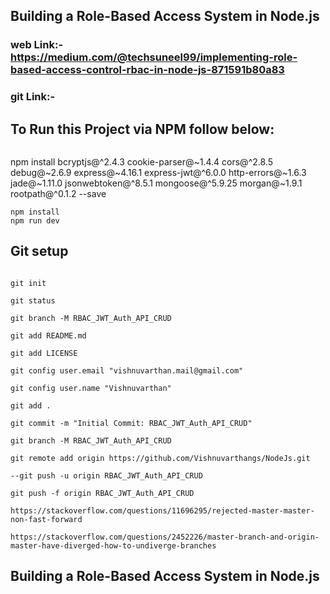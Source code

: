 ## Building a Role-Based Access System in Node.js

### web Link:- https://medium.com/@techsuneel99/implementing-role-based-access-control-rbac-in-node-js-871591b80a83

### git Link:- 

## To Run this Project via NPM follow below:

```bash
```
npm install bcryptjs@^2.4.3 cookie-parser@~1.4.4 cors@^2.8.5 debug@~2.6.9 express@~4.16.1 express-jwt@^6.0.0 http-errors@~1.6.3 jade@~1.11.0 jsonwebtoken@^8.5.1 mongoose@^5.9.25 morgan@~1.9.1 rootpath@^0.1.2 --save

```
npm install
npm run dev
```

## Git setup

```

git init

git status

git branch -M RBAC_JWT_Auth_API_CRUD

git add README.md

git add LICENSE

git config user.email "vishnuvarthan.mail@gmail.com"

git config user.name "Vishnuvarthan"

git add .

git commit -m "Initial Commit: RBAC_JWT_Auth_API_CRUD"

git branch -M RBAC_JWT_Auth_API_CRUD

git remote add origin https://github.com/Vishnuvarthangs/NodeJs.git

--git push -u origin RBAC_JWT_Auth_API_CRUD

git push -f origin RBAC_JWT_Auth_API_CRUD

https://stackoverflow.com/questions/11696295/rejected-master-master-non-fast-forward

https://stackoverflow.com/questions/2452226/master-branch-and-origin-master-have-diverged-how-to-undiverge-branches

```

## Building a Role-Based Access System in Node.js
